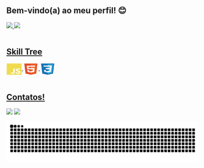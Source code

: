 ## Bem-vindo(a) ao meu perfil! 😊
<div>
  <a href="https://github.com/
ViniciusG-Ribeiro">
  <img height="180em" src="https://github-readme-stats.vercel.app/api?username=ViniciusG-Ribeiro&show_icons=true&theme=tokyonight&include_all_commits=true&count_private=true"/>
  <img height="180em" src="https://github-readme-stats.vercel.app/api/top-langs/?username=ViniciusG-Ribeiro&layout=compact&langs_count=6&theme=tokyonight"/>
</div>
<div style="display: inline_block"><br>
  <h2>Skill Tree</h2>
  <img align="center" alt="Js" height="30" width="40" src="https://raw.githubusercontent.com/devicons/devicon/master/icons/javascript/javascript-plain.svg">
  <img align="center" alt="HTML" height="30" width="40" src="https://raw.githubusercontent.com/devicons/devicon/master/icons/html5/html5-original.svg">
  <img align="center" alt="CSS" height="30" width="40" src="https://raw.githubusercontent.com/devicons/devicon/master/icons/css3/css3-original.svg">
</div>
 
 <br>
 
  ## Contatos!
 
<div>
  <a href = "mailto:viniciusrib2014@hotmail.com"><img src="https://img.shields.io/badge/-E--mail-%2338bdae?style=for-the-badge&logo=email&logoColor=white" target="_blank"></a>
  <a href="https://www.linkedin.com/in/vinicius-gon%C3%A7alves-ribeiro-659a99170/" target="_blank"><img src="https://img.shields.io/badge/-LinkedIn-%230077B5?style=for-the-badge&logo=linkedin&logoColor=white" target="_blank"></a> 
 
  ![snake gif](https://github.com/ViniciusG-Ribeiro/ViniciusG-Ribeiro/blob/output/github-contribution-grid-snake.svg)

</div>
